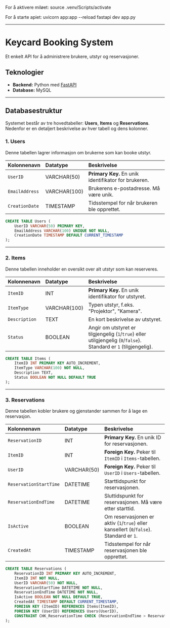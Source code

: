 
For å aktivere miløet:
source .venv/Scripts/activate

For å starte apiet:
uvicorn app:app --reload
fastapi dev app.py

-----

# Keycard Booking System

Et enkelt API for å administrere brukere, utstyr og reservasjoner.

## Teknologier

  - **Backend:** Python med [FastAPI](https://fastapi.tiangolo.com/)
  - **Database:** MySQL

-----

## Databasestruktur

Systemet består av tre hovedtabeller: **Users**, **Items** og **Reservations**. Nedenfor er en detaljert beskrivelse av hver tabell og dens kolonner.

### 1\. Users

Denne tabellen lagrer informasjon om brukerne som kan booke utstyr.

| Kolonnenavn | Datatype | Beskrivelse |
| :--- | :--- | :--- |
| `UserID` | VARCHAR(50) | **Primary Key.** En unik identifikator for brukeren. |
| `EmailAddress`| VARCHAR(100) | Brukerens e-postadresse. Må være unik. |
| `CreationDate`| TIMESTAMP | Tidsstempel for når brukeren ble opprettet. |



```sql
CREATE TABLE Users (
    UserID VARCHAR(50) PRIMARY KEY,
    EmailAddress VARCHAR(100) UNIQUE NOT NULL,
    CreationDate TIMESTAMP DEFAULT CURRENT_TIMESTAMP
);
```



-----

### 2\. Items

Denne tabellen inneholder en oversikt over alt utstyr som kan reserveres.

| Kolonnenavn | Datatype | Beskrivelse |
| :--- | :--- | :--- |
| `ItemID` | INT | **Primary Key.** En unik identifikator for utstyret. |
| `ItemType` | VARCHAR(100) | Typen utstyr, f.eks. "Projektor", "Kamera". |
| `Description`| TEXT | En kort beskrivelse av utstyret. |
| `Status` | BOOLEAN | Angir om utstyret er tilgjengelig (`1`/`true`) eller utilgjengelig (`0`/`false`). Standard er `1` (tilgjengelig). |

```sql
CREATE TABLE Items (
    ItemID INT PRIMARY KEY AUTO_INCREMENT,
    ItemType VARCHAR(100) NOT NULL,
    Description TEXT,
    Status BOOLEAN NOT NULL DEFAULT TRUE
);
```

-----

### 3\. Reservations

Denne tabellen kobler brukere og gjenstander sammen for å lage en reservasjon.

| Kolonnenavn | Datatype | Beskrivelse |
| :--- | :--- | :--- |
| `ReservationID` | INT | **Primary Key.** En unik ID for reservasjonen. |
| `ItemID` | INT | **Foreign Key.** Peker til `ItemID` i `Items`-tabellen. |
| `UserID` | VARCHAR(50) | **Foreign Key.** Peker til `UserID` i `Users`-tabellen. |
| `ReservationStartTime` | DATETIME | Starttidspunkt for reservasjonen. |
| `ReservationEndTime` | DATETIME | Sluttidspunkt for reservasjonen. Må være etter starttid. |
| `IsActive` | BOOLEAN | Om reservasjonen er aktiv (`1`/`true`) eller kansellert (`0`/`false`). Standard er `1`. |
| `CreatedAt` | TIMESTAMP | Tidsstempel for når reservasjonen ble opprettet. |

```sql
CREATE TABLE Reservations (
    ReservationID INT PRIMARY KEY AUTO_INCREMENT,
    ItemID INT NOT NULL,
    UserID VARCHAR(50) NOT NULL,
    ReservationStartTime DATETIME NOT NULL,
    ReservationEndTime DATETIME NOT NULL,
    IsActive BOOLEAN NOT NULL DEFAULT TRUE,
    CreatedAt TIMESTAMP DEFAULT CURRENT_TIMESTAMP,
    FOREIGN KEY (ItemID) REFERENCES Items(ItemID),
    FOREIGN KEY (UserID) REFERENCES Users(UserID),
    CONSTRAINT CHK_ReservationTime CHECK (ReservationEndTime > ReservationStartTime)
);
```